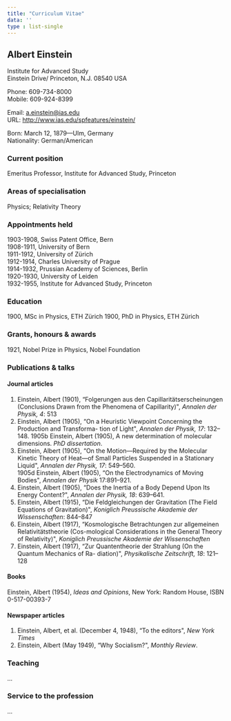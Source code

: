 ```yaml
---
title: "Curriculum Vitae"
data: ''
type : list-single
---
```


## Albert Einstein

Institute for Advanced Study\
Einstein Drive/
Princeton, N.J. 08540 USA

Phone: 609-734-8000\
Mobile: 609-924-8399

Email: a.einstein@ias.edu\
URL: http://www.ias.edu/spfeatures/einstein/

Born: March 12, 1879—Ulm, Germany\
Nationality: German/American

### Current position
Emeritus Professor, Institute for Advanced Study, Princeton 

### Areas of specialisation
Physics; Relativity Theory

### Appointments held

1903-1908, Swiss Patent Office, Bern\
1908-1911, University of Bern\
1911-1912, University of Zürich\
1912-1914, Charles University of Prague\
1914-1932, Prussian Academy of Sciences, Berlin\
1920-1930, University of Leiden\
1932-1955, Institute for Advanced Study, Princeton

### Education
1900, MSc in Physics, ETH Zürich 
1900, PhD in Physics, ETH Zürich

### Grants, honours & awards
1921, Nobel Prize in Physics, Nobel Foundation

### Publications & talks
#### Journal articles
1. Einstein, Albert (1901), “Folgerungen aus den Capillaritätserscheinungen (Conclusions Drawn from the Phenomena of Capillarity)", *Annalen der Physik, 4*: 513
2. Einstein, Albert (1905), “On a Heuristic Viewpoint Concerning the Production and Transforma- tion of Light", *Annalen der Physik, 17*: 132–148.
1905b Einstein, Albert (1905), A new determination of molecular dimensions. *PhD dissertation*.
3. Einstein, Albert (1905), “On the Motion—Required by the Molecular Kinetic Theory of Heat—of Small Particles Suspended in a Stationary Liquid", *Annalen der Physik, 17*: 549–560.\
1905d Einstein, Albert (1905), “On the Electrodynamics of Moving Bodies", *Annalen der Physik* 17:891–921.
4. Einstein, Albert (1905), “Does the Inertia of a Body Depend Upon Its Energy Content?", *Annalen der Physik, 18*: 639–641.
5. Einstein, Albert (1915), “Die Feldgleichungen der Gravitation (The Field Equations of Gravitation)", *Koniglich Preussische Akademie der Wissenschaften*: 844–847
6. Einstein, Albert (1917), “Kosmologische Betrachtungen zur allgemeinen Relativitätstheorie (Cos-mological Considerations in the General Theory of Relativity)", *Koniglich Preussische Akademie der Wissenschaften*
7. Einstein, Albert (1917), “Zur Quantentheorie der Strahlung (On the Quantum Mechanics of Ra- diation)", *Physikalische Zeitschrift, 18*: 121–128

#### Books
Einstein, Albert (1954), *Ideas and Opinions*, New York: Random House, ISBN 0-517-00393-7

#### Newspaper articles
1. Einstein, Albert, et al. (December 4, 1948), “To the editors", *New York Times*
2. Einstein, Albert (May 1949), “Why Socialism?", *Monthly Review*.

### Teaching

...

### Service to the profession

...